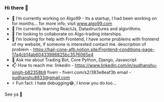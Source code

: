 ### Hi there 👋

- 🔭 I’m currently working on Algo99 - Its a startup, I had been working on for months... for more info, visit www.algo99.com
- 🌱 I’m currently learning ReactJs, Datastructures and algorithms.
- 👯 I’m looking to collaborate on Algo-trading interships.
- 🤔 I’m looking for help with Frontend, I have some problems with frontend of my website, if someone is interested contact me. description of problem - https://hail-cone-afb.notion.site/Frontend-conditions-page-17a4cb14ab60433986825bc3576065e4
- 💬 Ask me about Trading Bot, Core Python, Django, Javascript
- 📫 How to reach me: linkedin - https://www.linkedin.com/in/sudhanshu-singh-b82358b9
                      fiverr  -  fiverr.com/s2/383e8eaf3b 
                      email   -  sudhanshu8833@gmail.com
- ⚡ Fun fact: I hate debugging😂, I know you do too...

See ya 👋

